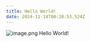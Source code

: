 ```yaml
---
title: Hello World!
date: 2024-11-14T00:28:53.524Z
---
```


![image.png](https://cloudflare-imgbed-p1r.pages.dev/file/1731544119122_image.png)
Hello World!